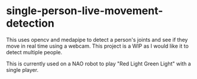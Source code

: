 # single-person-live-movement-detection

This uses opencv and medapipe to detect a person's joints and see if they move in real time using a webcam.
This project is a WIP as I would like it to detect multiple people.

This is currently used on a NAO robot to play "Red Light Green Light" with a single player.

